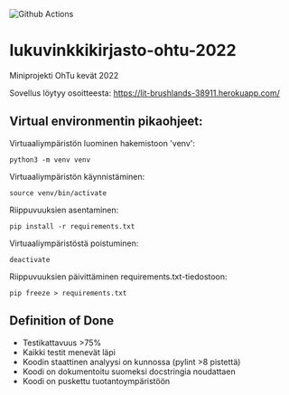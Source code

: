 ![Github Actions](https://github.com/Faktatykki/lukuvinkkikirjasto-ohtu-2022/workflows/CI/badge.svg)
# lukuvinkkikirjasto-ohtu-2022
Miniprojekti OhTu kevät 2022

Sovellus löytyy osoitteesta:
https://lit-brushlands-38911.herokuapp.com/

## Virtual environmentin pikaohjeet:
Virtuaaliympäristön luominen hakemistoon 'venv':
```
python3 -m venv venv
```

Virtuaaliympäristön käynnistäminen:
```
source venv/bin/activate
```

Riippuvuuksien asentaminen:
```
pip install -r requirements.txt
```

Virtuaaliympäristöstä poistuminen:
```
deactivate
```

Riippuvuuksien päivittäminen requirements.txt-tiedostoon:
```
pip freeze > requirements.txt
```

## Definition of Done

- Testikattavuus >75%
- Kaikki testit menevät läpi
- Koodin staattinen analyysi on kunnossa (pylint >8 pistettä)
- Koodi on dokumentoitu suomeksi docstringia noudattaen
- Koodi on puskettu tuotantoympäristöön
